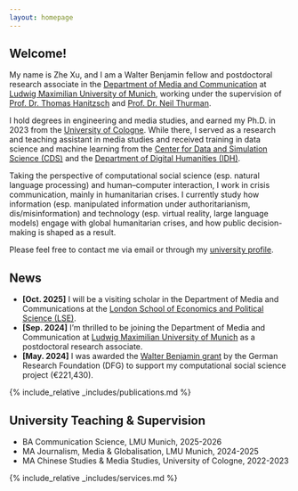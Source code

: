 ```yaml
---
layout: homepage
---
```


## Welcome!
My name is Zhe Xu, and I am a Walter Benjamin fellow and postdoctoral research associate in the [Department of Media and Communication](https://www.ifkw.uni-muenchen.de/index.html) at [Ludwig Maximilian University of Munich](https://www.lmu.de/en/), working under the supervision of [Prof. Dr. Thomas Hanitzsch](https://www.ifkw.uni-muenchen.de/organisation/personen/professoren/hanitzsch_thomas/index.html) and [Prof. Dr. Neil Thurman](https://neilthurman.com/). 

I hold degrees in engineering and media studies, and earned my Ph.D. in 2023 from the [University of Cologne](https://www.uni-koeln.de/en/). While there, I served as a research and teaching assistant in media studies and received training in data science and machine learning from the [Center for Data and Simulation Science (CDS)](https://cds.uni-koeln.de/en/) and the [Department of Digital Humanities (IDH)](https://dh.phil-fak.uni-koeln.de/). 

Taking the perspective of computational social science (esp. natural language processing) and human–computer interaction, I work in crisis communication, mainly in humanitarian crises. I currently study how information (esp. manipulated information under authoritarianism, dis/misinformation) and technology (esp. virtual reality, large language models) engage with global humanitarian crises, and how public decision-making is shaped as a result. 

Please feel free to contact me via email or through my [university profile](https://www.ifkw.uni-muenchen.de/organisation/personen/mitarbeiter/xu_zhe/index.html).

## News

- **[Oct. 2025]** I will be a visiting scholar in the Department of Media and Communications at the [London School of Economics and Political Science (LSE)](https://www.lse.ac.uk/).
- **[Sep. 2024]** I’m thrilled to be joining the Department of Media and Communication at [Ludwig Maximilian University of Munich](https://www.lmu.de/en/) as a postdoctoral research associate.
- **[May. 2024]** I was awarded the [Walter Benjamin grant](https://www.dfg.de/en/research-funding/funding-opportunities/programmes/individual/walter-benjamin) by the German Research Foundation (DFG) to support my computational social science project (€221,430).

{% include_relative _includes/publications.md %}

## University Teaching & Supervision

- BA Communication Science, LMU Munich, 2025-2026
- MA Journalism, Media & Globalisation, LMU Munich, 2024-2025
- MA Chinese Studies & Media Studies, University of Cologne, 2022-2023

{% include_relative _includes/services.md %}
